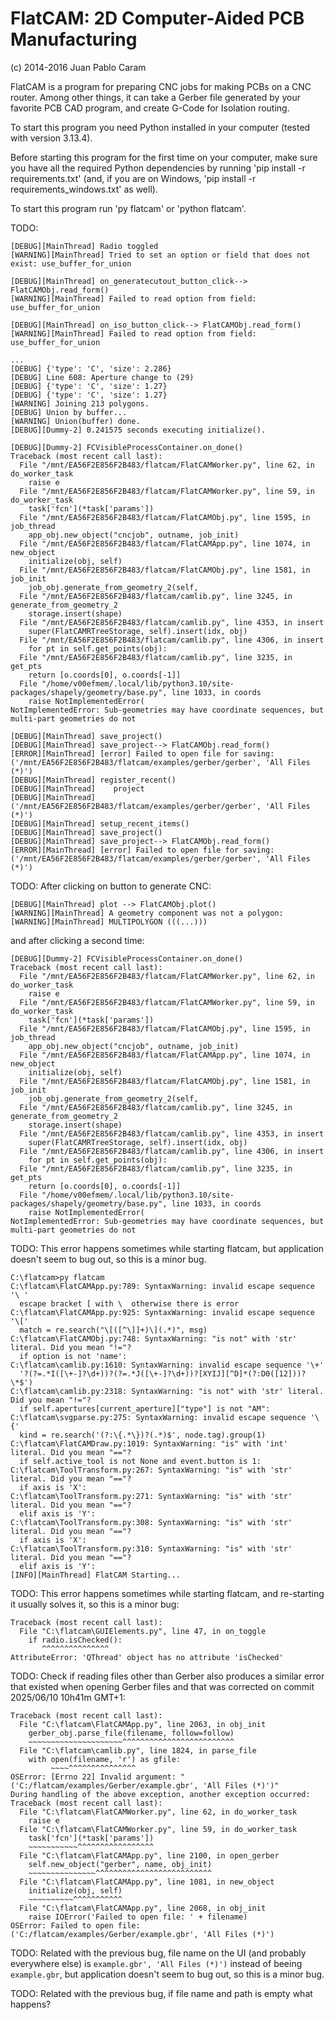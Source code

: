 FlatCAM: 2D Computer-Aided PCB Manufacturing
============================================

(c) 2014-2016 Juan Pablo Caram

FlatCAM is a program for preparing CNC jobs for making PCBs on a CNC router.
Among other things, it can take a Gerber file generated by your favorite PCB
CAD program, and create G-Code for Isolation routing.

To start this program you need Python installed in your computer (tested with version 3.13.4).

Before starting this program for the first time on your computer, make sure you have all the required Python dependencies by running 'pip install -r requirements.txt' (and, if you are on Windows, 'pip install -r requirements_windows.txt' as well).

To start this program run 'py flatcam' or 'python flatcam'.

TODO:
```
[DEBUG][MainThread] Radio toggled
[WARNING][MainThread] Tried to set an option or field that does not exist: use_buffer_for_union
```
```
[DEBUG][MainThread] on_generatecutout_button_click--> FlatCAMObj.read_form()
[WARNING][MainThread] Failed to read option from field: use_buffer_for_union
```
```
[DEBUG][MainThread] on_iso_button_click--> FlatCAMObj.read_form()
[WARNING][MainThread] Failed to read option from field: use_buffer_for_union
```
```
...
[DEBUG] {'type': 'C', 'size': 2.286}
[DEBUG] Line 608: Aperture change to (29)
[DEBUG] {'type': 'C', 'size': 1.27}
[DEBUG] {'type': 'C', 'size': 1.27}
[WARNING] Joining 213 polygons.
[DEBUG] Union by buffer...
[WARNING] Union(buffer) done.
[DEBUG][Dummy-2] 0.241575 seconds executing initialize().
```
```
[DEBUG][Dummy-2] FCVisibleProcessContainer.on_done()
Traceback (most recent call last):
  File "/mnt/EA56F2E856F2B483/flatcam/FlatCAMWorker.py", line 62, in do_worker_task
    raise e
  File "/mnt/EA56F2E856F2B483/flatcam/FlatCAMWorker.py", line 59, in do_worker_task
    task['fcn'](*task['params'])
  File "/mnt/EA56F2E856F2B483/flatcam/FlatCAMObj.py", line 1595, in job_thread
    app_obj.new_object("cncjob", outname, job_init)
  File "/mnt/EA56F2E856F2B483/flatcam/FlatCAMApp.py", line 1074, in new_object
    initialize(obj, self)
  File "/mnt/EA56F2E856F2B483/flatcam/FlatCAMObj.py", line 1581, in job_init
    job_obj.generate_from_geometry_2(self,
  File "/mnt/EA56F2E856F2B483/flatcam/camlib.py", line 3245, in generate_from_geometry_2
    storage.insert(shape)
  File "/mnt/EA56F2E856F2B483/flatcam/camlib.py", line 4353, in insert
    super(FlatCAMRTreeStorage, self).insert(idx, obj)
  File "/mnt/EA56F2E856F2B483/flatcam/camlib.py", line 4306, in insert
    for pt in self.get_points(obj):
  File "/mnt/EA56F2E856F2B483/flatcam/camlib.py", line 3235, in get_pts
    return [o.coords[0], o.coords[-1]]
  File "/home/v00efmem/.local/lib/python3.10/site-packages/shapely/geometry/base.py", line 1033, in coords
    raise NotImplementedError(
NotImplementedError: Sub-geometries may have coordinate sequences, but multi-part geometries do not
```
```
[DEBUG][MainThread] save_project()
[DEBUG][MainThread] save_project--> FlatCAMObj.read_form()
[ERROR][MainThread] [error] Failed to open file for saving: ('/mnt/EA56F2E856F2B483/flatcam/examples/gerber/gerber', 'All Files (*)')
[DEBUG][MainThread] register_recent()
[DEBUG][MainThread]    project
[DEBUG][MainThread]    ('/mnt/EA56F2E856F2B483/flatcam/examples/gerber/gerber', 'All Files (*)')
[DEBUG][MainThread] setup_recent_items()
[DEBUG][MainThread] save_project()
[DEBUG][MainThread] save_project--> FlatCAMObj.read_form()
[ERROR][MainThread] [error] Failed to open file for saving: ('/mnt/EA56F2E856F2B483/flatcam/examples/gerber/gerber', 'All Files (*)')
```


TODO: After clicking on button to generate CNC:
```
[DEBUG][MainThread] plot --> FlatCAMObj.plot()
[WARNING][MainThread] A geometry component was not a polygon:
[WARNING][MainThread] MULTIPOLYGON (((...)))
```
and after clicking a second time:
```
[DEBUG][Dummy-2] FCVisibleProcessContainer.on_done()
Traceback (most recent call last):
  File "/mnt/EA56F2E856F2B483/flatcam/FlatCAMWorker.py", line 62, in do_worker_task
    raise e
  File "/mnt/EA56F2E856F2B483/flatcam/FlatCAMWorker.py", line 59, in do_worker_task
    task['fcn'](*task['params'])
  File "/mnt/EA56F2E856F2B483/flatcam/FlatCAMObj.py", line 1595, in job_thread
    app_obj.new_object("cncjob", outname, job_init)
  File "/mnt/EA56F2E856F2B483/flatcam/FlatCAMApp.py", line 1074, in new_object
    initialize(obj, self)
  File "/mnt/EA56F2E856F2B483/flatcam/FlatCAMObj.py", line 1581, in job_init
    job_obj.generate_from_geometry_2(self,
  File "/mnt/EA56F2E856F2B483/flatcam/camlib.py", line 3245, in generate_from_geometry_2
    storage.insert(shape)
  File "/mnt/EA56F2E856F2B483/flatcam/camlib.py", line 4353, in insert
    super(FlatCAMRTreeStorage, self).insert(idx, obj)
  File "/mnt/EA56F2E856F2B483/flatcam/camlib.py", line 4306, in insert
    for pt in self.get_points(obj):
  File "/mnt/EA56F2E856F2B483/flatcam/camlib.py", line 3235, in get_pts
    return [o.coords[0], o.coords[-1]]
  File "/home/v00efmem/.local/lib/python3.10/site-packages/shapely/geometry/base.py", line 1033, in coords
    raise NotImplementedError(
NotImplementedError: Sub-geometries may have coordinate sequences, but multi-part geometries do not
```

TODO: This error happens sometimes while starting flatcam, but application doesn't seem to bug out, so this is a minor bug.
```
C:\flatcam>py flatcam
C:\flatcam\FlatCAMApp.py:789: SyntaxWarning: invalid escape sequence '\ '
  escape bracket [ with \  otherwise there is error
C:\flatcam\FlatCAMApp.py:925: SyntaxWarning: invalid escape sequence '\['
  match = re.search("\[([^\]]+)\](.*)", msg)
C:\flatcam\FlatCAMObj.py:748: SyntaxWarning: "is not" with 'str' literal. Did you mean "!="?
  if option is not 'name':
C:\flatcam\camlib.py:1610: SyntaxWarning: invalid escape sequence '\+'
  '?(?=.*I([\+-]?\d+))?(?=.*J([\+-]?\d+))?[XYIJ][^D]*(?:D0([12]))?\*$')
C:\flatcam\camlib.py:2318: SyntaxWarning: "is not" with 'str' literal. Did you mean "!="?
  if self.apertures[current_aperture]["type"] is not "AM":
C:\flatcam\svgparse.py:275: SyntaxWarning: invalid escape sequence '\{'
  kind = re.search('(?:\{.*\})?(.*)$', node.tag).group(1)
C:\flatcam\FlatCAMDraw.py:1019: SyntaxWarning: "is" with 'int' literal. Did you mean "=="?
  if self.active_tool is not None and event.button is 1:
C:\flatcam\ToolTransform.py:267: SyntaxWarning: "is" with 'str' literal. Did you mean "=="?
  if axis is 'X':
C:\flatcam\ToolTransform.py:271: SyntaxWarning: "is" with 'str' literal. Did you mean "=="?
  elif axis is 'Y':
C:\flatcam\ToolTransform.py:308: SyntaxWarning: "is" with 'str' literal. Did you mean "=="?
  if axis is 'X':
C:\flatcam\ToolTransform.py:310: SyntaxWarning: "is" with 'str' literal. Did you mean "=="?
  elif axis is 'Y':
[INFO][MainThread] FlatCAM Starting...
```

TODO: This error happens sometimes while starting flatcam, and re-starting it usually solves it, so this is a minor bug:
```
Traceback (most recent call last):
  File "C:\flatcam\GUIElements.py", line 47, in on_toggle
    if radio.isChecked():
       ^^^^^^^^^^^^^^^
AttributeError: 'QThread' object has no attribute 'isChecked'
```

TODO: Check if reading files other than Gerber also produces a similar error that existed when opening Gerber files and that was corrected on commit 2025/06/10 10h41m GMT+1:
```
Traceback (most recent call last):
  File "C:\flatcam\FlatCAMApp.py", line 2063, in obj_init
    gerber_obj.parse_file(filename, follow=follow)
    ~~~~~~~~~~~~~~~~~~~~~^^^^^^^^^^^^^^^^^^^^^^^^^
  File "C:\flatcam\camlib.py", line 1824, in parse_file
    with open(filename, 'r') as gfile:
         ~~~~^^^^^^^^^^^^^^^
OSError: [Errno 22] Invalid argument: "('C:/flatcam/examples/Gerber/example.gbr', 'All Files (*)')"
During handling of the above exception, another exception occurred:
Traceback (most recent call last):
  File "C:\flatcam\FlatCAMWorker.py", line 62, in do_worker_task
    raise e
  File "C:\flatcam\FlatCAMWorker.py", line 59, in do_worker_task
    task['fcn'](*task['params'])
    ~~~~~~~~~~~^^^^^^^^^^^^^^^^^
  File "C:\flatcam\FlatCAMApp.py", line 2100, in open_gerber
    self.new_object("gerber", name, obj_init)
    ~~~~~~~~~~~~~~~^^^^^^^^^^^^^^^^^^^^^^^^^^
  File "C:\flatcam\FlatCAMApp.py", line 1081, in new_object
    initialize(obj, self)
    ~~~~~~~~~~^^^^^^^^^^^
  File "C:\flatcam\FlatCAMApp.py", line 2068, in obj_init
    raise IOError('Failed to open file: ' + filename)
OSError: Failed to open file: ('C:/flatcam/examples/Gerber/example.gbr', 'All Files (*)')
```

TODO: Related with the previous bug, file name on the UI (and probably everywhere else) is ```example.gbr', 'All Files (*)')``` instead of beeing ```example.gbr```, but application doesn't seem to bug out, so this is a minor bug.

TODO: Related with the previous bug, if file name and path is empty what happens?
